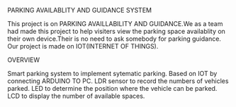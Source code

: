 PARKING AVAILABLITY AND GUIDANCE SYSTEM

This project is on PARKING AVAILLABILITY AND GUIDANCE.We as a team had made this project to help visiters view the parking space availablity on their own device.Their is no need to ask somebody for parking guidance.
Our project is made on IOT(INTERNET OF THINGS).
        
 OVERVIEW

Smart parking system to implement sytematic parking.
Based on IOT by connecting ARDUINO TO PC.
LDR sensor to record the numbers of vehicles parked.
LED to determine the position where the vehicle can be parked.
LCD to display the number of available spaces.

